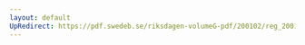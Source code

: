 ```yaml
---
layout: default
UpRedirect: https://pdf.swedeb.se/riksdagen-volumeG-pdf/200102/reg_200102/reg_200102_0117.pdf
---
```

